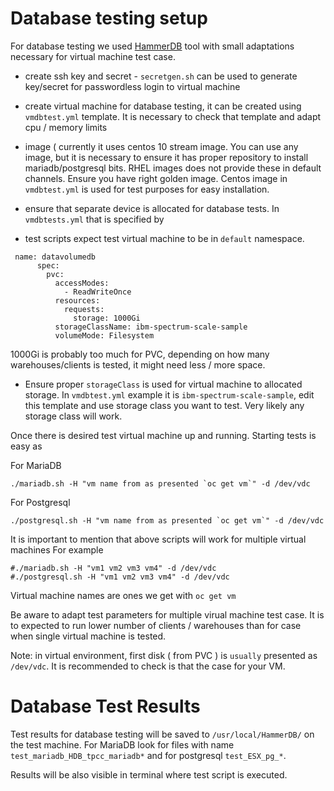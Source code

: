 # Database testing setup

For database testing we used [HammerDB](https://www.hammerdb.com) tool with small adaptations necessary for virtual machine test case.

- create ssh key and secret - `secretgen.sh` can be used to generate key/secret for passwordless login to virtual machine 

- create virtual machine for database testing, it can be created using `vmdbtest.yml` template. It is necessary to check that template and adapt cpu / memory limits
- image ( currently it uses centos 10 stream image. You can use any image, but it is necessary to ensure it has proper repository to install mariadb/postgresql bits. RHEL images 
does not provide these in default channels. Ensure you have right golden image. Centos image in `vmdbtest.yml` is used for test purposes for easy installation. 
- ensure that separate device is allocated for database tests. In `vmdbtests.yml` that is specified by 
- test scripts expect test virtual machine to be in `default` namespace. 

```
 name: datavolumedb
      spec:
        pvc:
          accessModes:
            - ReadWriteOnce
          resources:
            requests:
              storage: 1000Gi
          storageClassName: ibm-spectrum-scale-sample
          volumeMode: Filesystem
``` 

1000Gi is probably too much for PVC, depending on how many warehouses/clients is tested, it might need less / more space. 
- Ensure proper `storageClass` is used for virtual machine to allocated storage. In `vmdbtest.yml` example it is `ibm-spectrum-scale-sample`, edit this template and use storage class you want to test. Very likely any storage class will work.

Once there is desired test virtual machine up and running. Starting tests is easy as 

For MariaDB 

```
./mariadb.sh -H "vm name from as presented `oc get vm`" -d /dev/vdc 
``` 

For Postgresql 
```
./postgresql.sh -H "vm name from as presented `oc get vm`" -d /dev/vdc
``` 

It is important to mention that above scripts will work for multiple virtual machines 
For example
```
#./mariadb.sh -H "vm1 vm2 vm3 vm4" -d /dev/vdc
#./postgresql.sh -H "vm1 vm2 vm3 vm4" -d /dev/vdc
``` 
Virtual machine names are ones we get with `oc get vm` 

Be aware to adapt test parameters for multiple virual machine test case. It is to expected to run lower number of clients / warehouses than for case when single virtual machine is tested.


Note: in virtual environment, first disk ( from PVC ) is `usually` presented as `/dev/vdc`. It is recommended to check is that the case for your VM. 

# Database Test Results 
Test results for database testing will be saved to `/usr/local/HammerDB/` on the test machine. For MariaDB look for files with name `test_mariadb_HDB_tpcc_mariadb*` and for postgresql `test_ESX_pg_*`.

Results will be also visible in terminal where test script is executed. 

